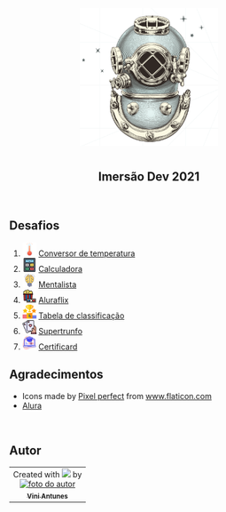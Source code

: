 <p align="center">
  <img src="images/imersao.png" float="center" width=250px/>
</p>
    
<h1 align="center">
  <h2 align="center"><strong align="center"> Imersão Dev 2021 </strong></h2>
</h1>

<br>

<h2> Desafios </h2>
<ol>
    <li><img src="images/thermometer.png" width=25px> <a href="html/aula01_conversor_temperatura.html" alt="Conversor de temperatura" target="_blank">Conversor de temperatura</a></li>
    <li><img src="images/calculate.png" width=25px> <a href="html/aula02_calculadora.html" alt="Calculadora" target="_blank">Calculadora</a></li>
    <li><img src="images/bulb_brain.png" width=25px> <a href="html/aula03_mentalista.html" alt="Mentalista" target="_blank">Mentalista</a></li>
    <li><img src="images/movie.png" width=25px> <a href="html/aula05_aluraflix.html" alt="Aluraflix" target="_blank">Aluraflix</a></li>
    <li><img src="images/ranking.png" width=25px> <a href="html/aula06_tabela_de_classificacao.html" alt="Tabela de classificação" target="_blank">Tabela de classificação</a></li>
    <li><img src="images/playing-cards.png" width=25px> <a href="html/aula09_super_trunfo.html" alt="Supertrunfo" target="_blank">Supertrunfo</a></li>
    <li><img src="images/diploma.png" width=25px> <a href="html/aula10_certificard.html" alt="Certificard" target="_blank">Certificard</a></li>
</ol>

<h2> Agradecimentos </h2>
<ul>
  <li>Icons made by <a href="https://www.flaticon.com/authors/pixel-perfect" title="Pixel perfect">Pixel perfect</a> from <a href="https://www.flaticon.com/" title="Flaticon" target="_blank">www.flaticon.com</a></li>
  <li><a href="https://www.alura.com.br" title="Alura" target="_blank">Alura</a></li>
</ul>

<br>
<h2> Autor </h2>

<table>
  <tr>   
    <td align="center">Created with 
      <img src="https://i.pinimg.com/736x/b9/3a/1b/b93a1bd3736a4a471b08c1f57606381f.jpg" width=15px> by 
      <a href="https://www.linkedin.com/in/vini-antunes/" target="_blank">
        <br>
        <img src="https://avatars0.githubusercontent.com/u/57882903?s=460&u=caee8cc76060b036952e169feba0449f2d43519e&v=4" width="140px;" alt="foto do autor"/>
        <br>
        <sub align="right"><b>Vini Antunes</b></sub>
      </a>
      <br>
    </td>
  <tr>
</table>

